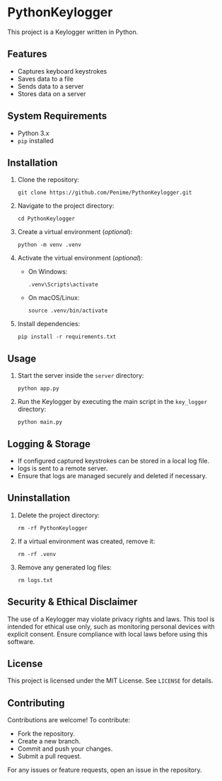 # PythonKeylogger

This project is a Keylogger written in Python.

## Features

- Captures keyboard keystrokes
- Saves data to a file
- Sends data to a server
- Stores data on a server

## System Requirements

- Python 3.x
- `pip` installed

## Installation

1. Clone the repository:

   ```shell
   git clone https://github.com/Penime/PythonKeylogger.git
   ```

2. Navigate to the project directory:

   ```shell
   cd PythonKeylogger
   ```

3. Create a virtual environment (*optional*):

   ```shell
   python -m venv .venv
   ```

4. Activate the virtual environment (*optional*):

   - On Windows:
     ```shell
     .venv\Scripts\activate
     ```
   - On macOS/Linux:
     ```shell
     source .venv/bin/activate
     ```

5. Install dependencies:

   ```shell
   pip install -r requirements.txt
   ```

## Usage

1. Start the server inside the `server` directory:

   ```shell
   python app.py
   ```

2. Run the Keylogger by executing the main script in the `key_logger` directory:

   ```shell
   python main.py
   ```

## Logging & Storage

- If configured captured keystrokes can be stored in a local log file.
- logs is sent to a remote server.
- Ensure that logs are managed securely and deleted if necessary.

## Uninstallation

1. Delete the project directory:

   ```shell
   rm -rf PythonKeylogger
   ```

2. If a virtual environment was created, remove it:

   ```shell
   rm -rf .venv
   ```

3. Remove any generated log files:

   ```shell
   rm logs.txt
   ```

## Security & Ethical Disclaimer

The use of a Keylogger may violate privacy rights and laws. This tool is intended for ethical use only, such as monitoring personal devices with explicit consent. Ensure compliance with local laws before using this software.

## License

This project is licensed under the MIT License. See `LICENSE` for details.

## Contributing

Contributions are welcome! To contribute:

- Fork the repository.
- Create a new branch.
- Commit and push your changes.
- Submit a pull request.

For any issues or feature requests, open an issue in the repository.

